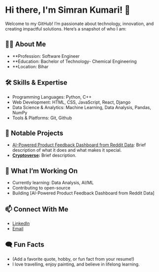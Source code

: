 # Hi there, I'm Simran Kumari! 👋

Welcome to my GitHub! I’m passionate about technology, innovation, and creating impactful solutions. Here’s a snapshot of who I am:

## 👩‍💻 About Me
- **Profession: Software Engineer
- **Education: Bachelor of Technology- Chemical Engineering
- **Location: Bihar

## 🛠️ Skills & Expertise
- Programming Languages: Python, C++
- Web Development: HTML, CSS, JavaScript, React, Django
- Data Science & Analytics: Machine Learning, Data Analysis, Pandas, NumPy
- Tools & Platforms: Git, Github

## 🌟 Notable Projects
- [AI-Powered Product Feedback Dashboard from Reddit Data](https://github.com/SimranKumari93/amazon-ai-dashboard): Brief description of what it does and what makes it special.
- **[ Cryptoverse](https://crypto-verse-sigma.vercel.app/):** Brief description.

## 🚀 What I’m Working On
- Currently learning: Data Analysis, AI/ML
- Contributing to open-source
- Building [AI-Powered Product Feedback Dashboard from Reddit Data]

## 📫 Connect With Me
- [LinkedIn](https://www.linkedin.com/in/simran-kumari-213707208)
- [Email](simrankumaribodhgaya93@gmail.com
)

## 🗨️ Fun Facts
- (Add a favorite quote, hobby, or fun fact from your resume!)
- I love travelling, enjoy painting, and believe in lifelong learning.
